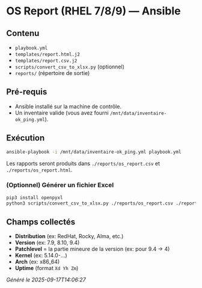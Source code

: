 # OS Report (RHEL 7/8/9) — Ansible

## Contenu
- `playbook.yml`
- `templates/report.html.j2`
- `templates/report.csv.j2`
- `scripts/convert_csv_to_xlsx.py` (optionnel)
- `reports/` (répertoire de sortie)

## Pré-requis
- Ansible installé sur la machine de contrôle.
- Un inventaire valide (vous avez fourni `/mnt/data/inventaire-ok_ping.yml`).

## Exécution
```bash
ansible-playbook -i /mnt/data/inventaire-ok_ping.yml playbook.yml
```

Les rapports seront produits dans `./reports/os_report.csv` et `./reports/os_report.html`.

### (Optionnel) Générer un fichier Excel
```bash
pip3 install openpyxl
python3 scripts/convert_csv_to_xlsx.py ./reports/os_report.csv ./reports/os_report.xlsx
```

## Champs collectés
- **Distribution** (ex: RedHat, Rocky, Alma, etc.) 
- **Version** (ex: 7.9, 8.10, 9.4)
- **Patchlevel** = la partie mineure de la version (ex: pour 9.4 → 4)
- **Kernel** (ex: 5.14.0-...) 
- **Arch** (ex: x86_64)
- **Uptime** (format `Xd Yh Zm`)

_Généré le 2025-09-17T14:06:27_
